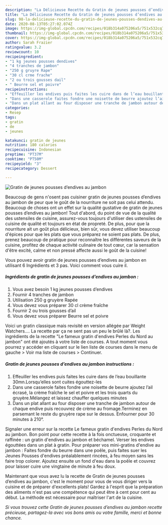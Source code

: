 ```yaml
---
description: "La Délicieuse Recette du Gratin de jeunes pousses d’endives au jambon"
title: "La Délicieuse Recette du Gratin de jeunes pousses d’endives au jambon"
slug: 98-la-delicieuse-recette-du-gratin-de-jeunes-pousses-dendives-au-jambon
date: 2020-08-13T05:27:02.074Z
image: https://img-global.cpcdn.com/recipes/018b314a075206a5/751x532cq70/gratin-de-jeunes-pousses-dendives-au-jambon-photo-principale-de-la-recette.jpg
thumbnail: https://img-global.cpcdn.com/recipes/018b314a075206a5/751x532cq70/gratin-de-jeunes-pousses-dendives-au-jambon-photo-principale-de-la-recette.jpg
cover: https://img-global.cpcdn.com/recipes/018b314a075206a5/751x532cq70/gratin-de-jeunes-pousses-dendives-au-jambon-photo-principale-de-la-recette.jpg
author: Sarah Frazier
ratingvalue: 3.2
reviewcount: 10
recipeingredient:
- "1 kg jeunes pousses dendives"
- "4 tranches de jambon"
- "250 g gruyre Rape"
- "30 cl crme frache"
- "2 ou trois gousses dail"
- " Beurre sel et poivre"
recipeinstructions:
- "Effeuiller les endives puis faites les cuire dans de l’eau bouillante 30mn.Lorsqu’elles sont cuites égouttez-les"
- "Dans une casserole faites fondre une noisette de beurre ajoutez l’ail écrasé, la crème fraîche le sel et poivre et les trois quarts du gruyère.Mélangez et laissez chauffer quelques minutes"
- "Dans un plat allant au four disposer une tranche de jambon autour de chaque endive puis recouvrez de crème au fromage.Terminez en parsemant le reste du gruyère rape sur le dessus. Enfourner pour 30 minutes à 210°."
categories:
- Resep
tags:
- gratin
- de
- jeunes

katakunci: gratin de jeunes 
nutrition: 180 calories
recipecuisine: Indonesian
preptime: "PT37M"
cooktime: "PT50M"
recipeyield: "3"
recipecategory: Dessert

---
```



![Gratin de jeunes pousses d’endives au jambon](https://img-global.cpcdn.com/recipes/018b314a075206a5/751x532cq70/gratin-de-jeunes-pousses-dendives-au-jambon-photo-principale-de-la-recette.jpg)

Beaucoup de gens n'osent pas cuisiner gratin de jeunes pousses d’endives au jambon de peur que le goût de la nourriture ne soit pas celui attendu. Beaucoup de choses ont un effet sur la qualité gustative de gratin de jeunes pousses d’endives au jambon! Tout d'abord, du point de vue de la qualité des ustensiles de cuisine, assurez-vous toujours d'utiliser des ustensiles de cuisine de qualité et toujours en état de propreté. De plus, pour que la nourriture ait un goût plus délicieux, bien sûr, vous devez utiliser beaucoup d'épices pour que les plats que vous préparez ne soient pas plats. De plus, prenez beaucoup de pratique pour reconnaître les différentes saveurs de la cuisine, profitez de chaque activité culinaire de tout cœur, car la sensation d'être excité, calme et non pressé affecte aussi le goût de la cuisine!

<!--inarticleads1-->

Vous pouvez avoir gratin de jeunes pousses d’endives au jambon en utilisant 6 Ingrédients et 3 pas. Voici comment vous cuire il.

##### Ingrédients de gratin de jeunes pousses d’endives au jambon :

1. Vous avez besoin 1 kg jeunes pousses d’endives
1. Fournir 4 tranches de jambon
1. Utilisation 250 g gruyère Rapée
1. Vous devez vous préparer 30 cl crème fraîche
1. Fournir 2 ou trois gousses d’ail
1. Vous devez vous préparer  Beurre sel et poivre


Voici un gratin classique mais revisité en version allégée par Weight Watchers…. La recette par ça ne sent pas un peu le brûlé là?. Les ingrédients de la recette &#34;Le fameux gratin d&#39;endives Perles du Nord au jambon&#34; ont été ajoutés à votre liste de courses. A tout moment vous pourrez y accéder en cliquant sur le lien liste de courses dans le menu de gauche &gt; Voir ma liste de courses &gt; Continuer. 

<!--inarticleads2-->

##### Gratin de jeunes pousses d’endives au jambon instructions :

1. Effeuiller les endives puis faites les cuire dans de l’eau bouillante 30mn.Lorsqu’elles sont cuites égouttez-les
1. Dans une casserole faites fondre une noisette de beurre ajoutez l’ail écrasé, la crème fraîche le sel et poivre et les trois quarts du gruyère.Mélangez et laissez chauffer quelques minutes
1. Dans un plat allant au four disposer une tranche de jambon autour de chaque endive puis recouvrez de crème au fromage.Terminez en parsemant le reste du gruyère rape sur le dessus. Enfourner pour 30 minutes à 210°.


Signaler une erreur sur la recette Le fameux gratin d&#39;endives Perles du Nord au jambon. Bon point pour cette recette à la fois onctueuse, croquante et raffinée : un gratin d&#39;endives au jambon et béchamel. Verser les endives égouttées dans un plat à gratin. Pour préparer vos mini-gratins d&#39;endive au jambon : Faites fondre du beurre dans une poêle, puis faites suer les Jeunes Pousses d&#39;endives préalablement rincées, à feu moyen sans les faire trop colorer. Ajoutez ensuite un fond d&#39;eau dans la poêle et couvrez pour laisser cuire une vingtaine de minute à feu doux. 

<!--inarticleads1-->

<p>
Maintenant que vous avez lu la recette de Gratin de jeunes pousses d’endives au jambon, c'est le moment pour vous de vous diriger vers la cuisine et de préparer d'excellents plats! Gardez à l'esprit que la préparation des aliments n'est pas une compétence qui peut être à cent pour cent au début. La méthode est nécessaire pour maîtriser l'art de la cuisine.
</p>

<p>
<i>Si vous trouvez cette Gratin de jeunes pousses d’endives au jambon recette précieuse, partagez-la avec vos bons amis ou votre famille, merci et bonne chance.</i>
</p>
